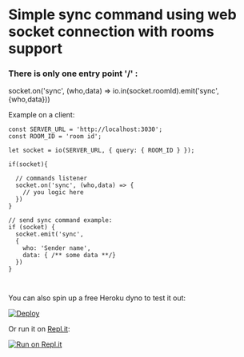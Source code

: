 # Simple sync command using web socket connection with rooms support

### There is only one entry point '/' :

socket.on('sync', (who,data) => io.in(socket.roomId).emit('sync',{who,data}))

Example on a client:
```
const SERVER_URL = 'http://localhost:3030';
const ROOM_ID = 'room id';

let socket = io(SERVER_URL, { query: { ROOM_ID } });

if(socket){

  // commands listener
  socket.on('sync', (who,data) => {
    // you logic here
  })
}

// send sync command example:
if (socket) {
  socket.emit('sync',
  {
    who: 'Sender name',
    data: { /** some data **/}
  })
}

    
```


You can also spin up a free Heroku dyno to test it out:

[![Deploy](https://www.herokucdn.com/deploy/button.png)](https://heroku.com/deploy?template=https://github.com/socketio/chat-example)

Or run it on [Repl.it](https://repl.it/):

[![Run on Repl.it](https://repl.it/badge/github/socketio/chat-example)](https://repl.it/github/socketio/chat-example)
